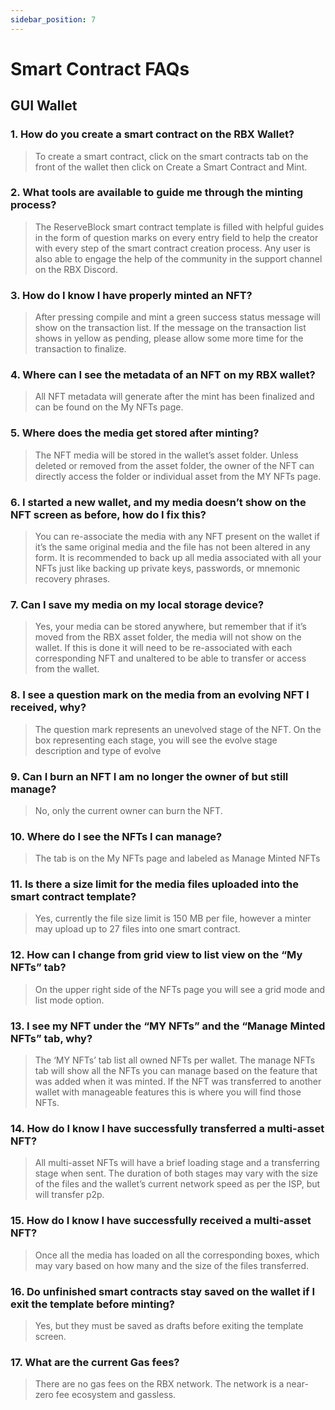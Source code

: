 ```yaml
---
sidebar_position: 7
---
```


# Smart Contract FAQs

## GUI Wallet

### 1. How do you create a smart contract on the RBX Wallet?

> To create a smart contract, click on the smart contracts tab on the front of the wallet then click on Create a Smart Contract and Mint.

### 2. What tools are available to guide me through the minting process?

> The ReserveBlock smart contract template is filled with helpful guides in the form of question marks on every entry field to help the creator with every step of the smart contract creation process. Any user is also able to engage the help of the community in the support channel on the RBX Discord.

### 3. How do I know I have properly minted an NFT?

> After pressing compile and mint a green success status message will show on the transaction list. If the message on the transaction list shows in yellow as pending, please allow some more time for the transaction to finalize.

### 4. Where can I see the metadata of an NFT on my RBX wallet?

> All NFT metadata will generate after the mint has been finalized and can be found on the My NFTs page.

### 5. Where does the media get stored after minting?

> The NFT media will be stored in the wallet’s asset folder. Unless deleted or removed from the asset folder, the owner of the NFT can directly access the folder or individual asset from the MY NFTs page.

### 6. I started a new wallet, and my media doesn’t show on the NFT screen as before, how do I fix this?

> You can re-associate the media with any NFT present on the wallet if it’s the same original media and the file has not been altered in any form. It is recommended to back up all media associated with all your NFTs just like backing up private keys, passwords, or mnemonic recovery phrases.

### 7. Can I save my media on my local storage device?

> Yes, your media can be stored anywhere, but remember that if it’s moved from the RBX asset folder, the media will not show on the wallet. If this is done it will need to be re-associated with each corresponding NFT and unaltered to be able to transfer or access from the wallet.

### 8. I see a question mark on the media from an evolving NFT I received, why?

> The question mark represents an unevolved stage of the NFT. On the box representing each stage, you will see the evolve stage description and type of evolve

### 9. Can I burn an NFT I am no longer the owner of but still manage?

> No, only the current owner can burn the NFT.

### 10. Where do I see the NFTs I can manage?

> The tab is on the My NFTs page and labeled as Manage Minted NFTs

### 11. Is there a size limit for the media files uploaded into the smart contract template?

> Yes, currently the file size limit is 150 MB per file, however a minter may upload up to 27 files into one smart contract.

### 12. How can I change from grid view to list view on the “My NFTs” tab?

> On the upper right side of the NFTs page you will see a grid mode and list mode option.

### 13. I see my NFT under the “MY NFTs” and the “Manage Minted NFTs” tab, why?

> The ‘MY NFTs’ tab list all owned NFTs per wallet. The manage NFTs tab will show all the NFTs you can manage based on the feature that was added when it was minted. If the NFT was transferred to another wallet with manageable features this is where you will find those NFTs.

### 14. How do I know I have successfully transferred a multi-asset NFT?

> All multi-asset NFTs will have a brief loading stage and a transferring stage when sent. The duration of both stages may vary with the size of the files and the wallet’s current network speed as per the ISP, but will transfer p2p.

### 15. How do I know I have successfully received a multi-asset NFT?

> Once all the media has loaded on all the corresponding boxes, which may vary based on how many and the size of the files transferred.

### 16. Do unfinished smart contracts stay saved on the wallet if I exit the template before minting?

> Yes, but they must be saved as drafts before exiting the template screen.

### 17. What are the current Gas fees?

> There are no gas fees on the RBX network. The network is a near-zero fee ecosystem and gassless.
